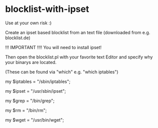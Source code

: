blocklist-with-ipset
====================
Use at your own risk :)

Create an ipset based blocklist from an text file (downloaded from e.g. blocklist.de)

!!! IMPORTANT !!!!
You will need to install ipset!

Then open the blocklist.pl with your favorite text Editor and specify why your binarys are located.

(These can be found via "which" e.g. "which iptables")

my $iptables = "/sbin/iptables";

my $ipset = "/usr/sbin/ipset";

my $grep = "/bin/grep";

my $rm = "/bin/rm";

my $wget = "/usr/bin/wget";

